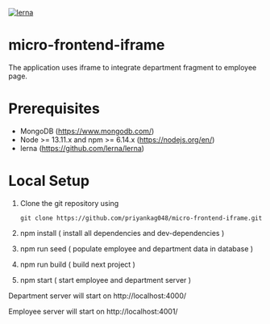 [![lerna](https://img.shields.io/badge/maintained%20with-lerna-cc00ff.svg)](https://lerna.js.org/)
# micro-frontend-iframe
The application uses iframe to integrate 
department fragment to employee page.

# Prerequisites

- MongoDB (https://www.mongodb.com/)
- Node >= 13.11.x and npm >= 6.14.x (https://nodejs.org/en/)
- lerna (https://github.com/lerna/lerna)

# Local Setup

1. Clone the git repository using 

      `git clone https://github.com/priyankag048/micro-frontend-iframe.git`

2. npm install ( install all dependencies and dev-dependencies )
3. npm run seed ( populate employee and department data in database )
4. npm run build ( build next project )
5. npm start ( start employee and department server )

Department server will start on http://localhost:4000/

Employee server will start on http://localhost:4001/
